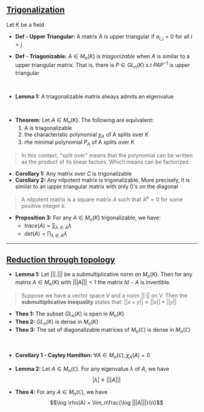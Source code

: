 ## <ins>Trigonalization</ins>

Let $K$ be a field

- **Def - Upper Triangular:** A matrix $A$ is upper triangular if $a_{i,j}=0$ for all $i>j$
  

- **Def - Triagonizable:** $A \in M_n(K)$ is *triagonizable* when $A$ is similar to a upper triangular matrix. That is, there is $P \in GL_n(K)$ s.t $PAP^{-1}$ is upper triangular
<br>

- **Lemma 1:** A triagonalizable matrix always admits an eigenvalue
<br>

- **Theorem:** Let $A \in M_n(K)$. The following are equivalent:
  1. A is triagonalizable
  2. the characteristic polynomial $\chi_A$ of $A$ splits over $K$
  3. rhe minimal polynomial $P_A$ of A splits over $K$
> In this context, "split over" means that the polynomial can be written as the product of its linear factors. Which means can be factorized. 

- **Corollary 1:** Any matrix over $C$ is trigonalizable
- **Corollary 2:** Any nilpotent matrix is trigonalizable. More precisely, it is similar to an upper triangular matrix with only 0's on the diagonal
> A nilpotent matrix is a square matrix $A$ such that $A^k = 0$ for some positive integer $k$.

- **Proposition 3:** For any $A \in M_n(K)$ trigonalizable, we have:
    - $trace(A) = \sum_{\lambda \in A}\lambda$
    - $det(A) = \prod_{\lambda \in A}\lambda$

---
## <ins> Reduction through topology

- **Lemma 1:** Let $|||.|||$ be a submultiplicative norm on $M_n(K)$. Then for any matrix $A \in M_n(K)$ with $|||A||| < 1$ the matrix $Id - A$ is invertible.
> Suppose we have a vector space V and a norm ||·|| on V. Then the **submultiplicative inequality** states that:
> $||x + y|| ≤ ||x|| * ||y||$

- **Theo 1:** The subset $GL_n(K)$ is open in $M_n(K)$
- **Theo 2:** $GL_n(K)$ is dense in $M_n(K)$
- **Theo 3:** The set of diagonalizable matrices of $M_n(\mathbb{C})$ is dense in $M_n(\mathbb{C})$

<br>

- **Corollary 1 - Cayley Hamilton:** $\forall A \in M_n(\mathbb{C}), \chi_A(A)=0$
- **Lemma 2:** Let $A \in M_n(\mathbb{C})$. For any eigenvalue $\lambda$ of $A$, we have
$$|\lambda| \le |||A|||$$

- **Theo 4:** For any $A \in M_n(\mathbb{C})$, we have
$$\log \rho(A) = \lim_n\frac{\log |||A|||}{n}$$